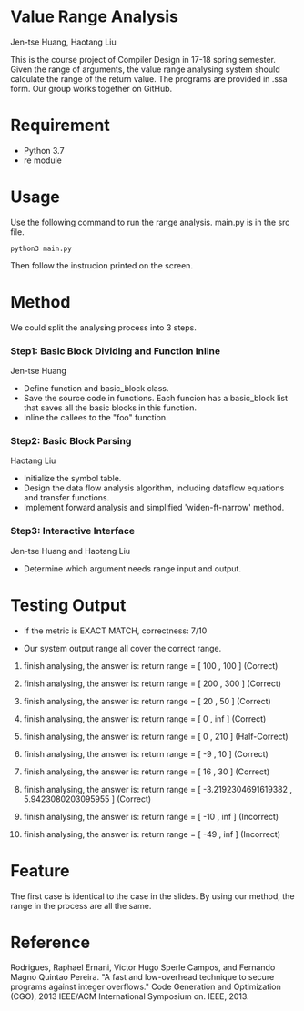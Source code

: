 # Value Range Analysis

Jen-tse Huang, Haotang Liu

This is the course project of Compiler Design in 17-18 spring semester. Given the range of arguments, the value range analysing system should calculate the range of the return value. The programs are provided in .ssa form. Our group works together on GitHub.

# Requirement

- Python 3.7
- re module

# Usage

Use the following command to run the range analysis. main.py is in the src file.

	python3 main.py
	
Then follow the instrucion printed on the screen. 

# Method

We could split the analysing process into 3 steps. 

### Step1: Basic Block Dividing and Function Inline
Jen-tse Huang

- Define function and basic\_block class. 
- Save the source code in functions. 
Each funcion has a basic\_block list that saves all the basic blocks in this function.
- Inline the callees to the "foo" function.

### Step2: Basic Block Parsing
Haotang Liu

- Initialize the symbol table.
- Design the data flow analysis algorithm, including dataflow equations and transfer functions.
- Implement forward analysis and simplified 'widen-ft-narrow' method.

### Step3: Interactive Interface
Jen-tse Huang and Haotang Liu

- Determine which argument needs range input and output.



# Testing Output

- If the metric is EXACT MATCH, correctness: 7/10

- Our system output range all cover the correct range.  

1. finish analysing, the answer is: 
return range = [ 100 , 100 ] \(Correct\)

2. finish analysing, the answer is: 
return range = [ 200 , 300 ] \(Correct\)

3. finish analysing, the answer is: 
return range = [ 20 , 50 ] \(Correct\)

4. finish analysing, the answer is: 
return range = [ 0 , inf ] \(Correct\)

5. finish analysing, the answer is: 
return range = [ 0 , 210 ] \(Half-Correct\)

6. finish analysing, the answer is: 
return range = [ -9 , 10 ] \(Correct\)

7. finish analysing, the answer is: 
return range = [ 16 , 30 ] \(Correct\)

8. finish analysing, the answer is: 
return range = [ -3.2192304691619382 , 5.9423080203095955 ] \(Correct\)

9. finish analysing, the answer is: 
return range = [ -10 , inf ] \(Incorrect\)

10. finish analysing, the answer is: 
return range = [ -49 , inf ] \(Incorrect\)

# Feature
The first case is identical to the case in the slides. 
By using our method, the range in the process are all the same.

# Reference
Rodrigues, Raphael Ernani, Victor Hugo Sperle Campos, and Fernando Magno Quintao Pereira. "A fast and low-overhead technique to secure programs against integer overflows." Code Generation and Optimization (CGO), 2013 IEEE/ACM International Symposium on. IEEE, 2013.
